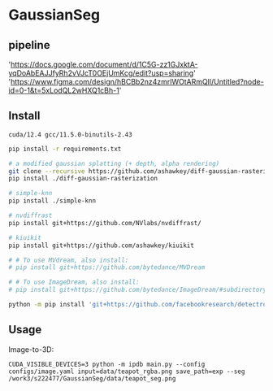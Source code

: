 # GaussianSeg
## pipeline

'https://docs.google.com/document/d/1C5G-zz1GJxktA-yqDoAbEAJJfyRh2vVJcT0OEjUmKcg/edit?usp=sharing'
'https://www.figma.com/design/hBCBb2nz4zmrlWOtARmQIl/Untitled?node-id=0-1&t=5xLodQL2wHXQ1cBh-1'


## Install
```
cuda/12.4 gcc/11.5.0-binutils-2.43
```

```bash
pip install -r requirements.txt

# a modified gaussian splatting (+ depth, alpha rendering)
git clone --recursive https://github.com/ashawkey/diff-gaussian-rasterization
pip install ./diff-gaussian-rasterization

# simple-knn
pip install ./simple-knn

# nvdiffrast
pip install git+https://github.com/NVlabs/nvdiffrast/

# kiuikit
pip install git+https://github.com/ashawkey/kiuikit

# # To use MVdream, also install:
# pip install git+https://github.com/bytedance/MVDream

# # To use ImageDream, also install:
# pip install git+https://github.com/bytedance/ImageDream/#subdirectory=extern/ImageDream

python -m pip install 'git+https://github.com/facebookresearch/detectron2.git'
```

## Usage

Image-to-3D:
```
CUDA_VISIBLE_DEVICES=3 python -m ipdb main.py --config configs/image.yaml input=data/teapot_rgba.png save_path=exp --seg /work3/s222477/GaussianSeg/data/teapot_seg.png
```

